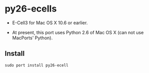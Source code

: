 py26-ecells
===========

* E-Cell3 for Mac OS X 10.6 or earlier.

* At present, this port uses Python 2.6 of Mac OS X (can not use MacPorts' Python).

Install
-------

    sudo port install py26-ecell
